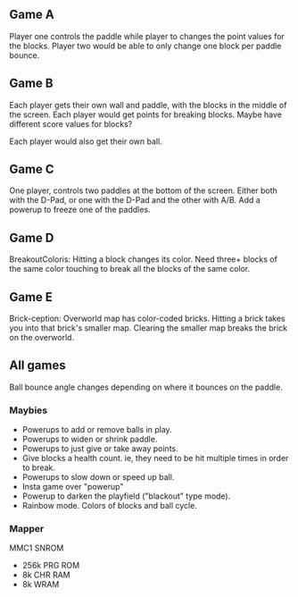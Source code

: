 ## Game A

Player one controls the paddle while player to changes the point values for the
blocks.  Player two would be able to only change one block per paddle bounce.

## Game B

Each player gets their own wall and paddle, with the blocks in the middle of
the screen.  Each player would get points for breaking blocks.  Maybe have
different score values for blocks?

Each player would also get their own ball.

## Game C

One player, controls two paddles at the bottom of the screen.  Either both with
the D-Pad, or one with the D-Pad and the other with A/B.  Add a powerup to
freeze one of the paddles.

## Game D

BreakoutColoris:
Hitting a block changes its color.  Need three+ blocks of the same color
touching to break all the blocks of the same color.

## Game E

Brick-ception:
Overworld map has color-coded bricks.  Hitting a brick takes you into that
brick's smaller map.  Clearing the smaller map breaks the brick on the
overworld.

## All games

Ball bounce angle changes depending on where it bounces on the paddle.

### Maybies
- Powerups to add or remove balls in play.
- Powerups to widen or shrink paddle.
- Powerups to just give or take away points.
- Give blocks a health count.  ie, they need to be hit multiple times in order to break.
- Powerups to slow down or speed up ball.
- Insta game over "powerup"
- Powerup to darken the playfield ("blackout" type mode).
- Rainbow mode.  Colors of blocks and ball cycle.

### Mapper
MMC1 SNROM
- 256k PRG ROM
- 8k CHR RAM
- 8k WRAM
